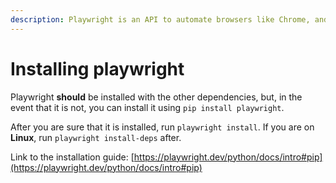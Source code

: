 ```yaml
---
description: Playwright is an API to automate browsers like Chrome, and Firefox. etc...
---
```


# Installing playwright

Playwright **should** be installed with the other dependencies, but, in the event that it is not, you can install it using `pip install playwright`.

After you are sure that it is installed, run `playwright install`. If you are on **Linux**, run `playwright install-deps` after.

Link to the installation guide: [https://playwright.dev/python/docs/intro#pip](https://playwright.dev/python/docs/intro#pip)
